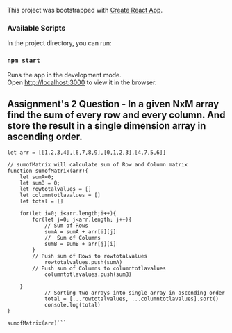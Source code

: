 This project was bootstrapped with [Create React App](https://github.com/facebook/create-react-app).

### Available Scripts

In the project directory, you can run:

### `npm start`

Runs the app in the development mode.<br />
Open [http://localhost:3000](http://localhost:3000) to view it in the browser.

## Assignment's 2 Question - In a given NxM array find the sum of every row and every column. And store the result in a single dimension array in ascending order. 


```
let arr = [[1,2,3,4],[6,7,8,9],[0,1,2,3],[4,7,5,6]]

// sumofMatrix will calculate sum of Row and Column matrix
function sumofMatrix(arr){
    let sumA=0;
    let sumB = 0;
    let rowtotalvalues = []
    let columntotlavalues = []
    let total = []
    
    for(let i=0; i<arr.length;i++){
        for(let j=0; j<arr.length; j++){
            // Sum of Rows
            sumA = sumA + arr[i][j]
            //  Sum of Columns
            sumB = sumB + arr[j][i]             
        }
        // Push sum of Rows to rowtotalvalues
            rowtotalvalues.push(sumA)
        // Push sum of Columns to columntotlavalues
            columntotlavalues.push(sumB)
            
    }
            // Sorting two arrays into single array in ascending order
            total = [...rowtotalvalues, ...columntotlavalues].sort()
            console.log(total)
}

sumofMatrix(arr)```

